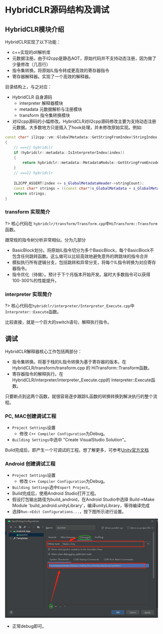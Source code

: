 # HybridCLR源码结构及调试

## HybridCLR模块介绍

HybridCLR实现了以下功能：

- c++实现的dll解析库
- 元数据注册。由于il2cpp是静态AOT，原始代码并不支持动态注册，因为做了少量修改（几百行）
- 指令集转换。将原始IL指令转成更高效的寄存器指令
- 寄存器解释器。实现了一个高效的解释器。

目录结构上，与之对应：

- HybridCLR 自身源码
  - interpreter 解释器模块
  - metadata 元数据解析与注册模块
  - transform 指令集转换模块
- 对il2cpp源码的小幅修改。HybridCLR对il2cpp源码修改主要为支持动态注册元数据。大多数地方只是插入了hook处理，并未修改原始实现。例如:

```cpp
const char* il2cpp::vm::GlobalMetadata::GetStringFromIndex(StringIndex index)
{
    // ==={{ hybridclr
    if (hybridclr::metadata::IsInterpreterIndex(index))
    {
        return hybridclr::metadata::MetadataModule::GetStringFromEncodeIndex(index);
    }
    // ===}} hybridclr

    IL2CPP_ASSERT(index <= s_GlobalMetadataHeader->stringCount);
    const char* strings = ((const char*)s_GlobalMetadata + s_GlobalMetadataHeader->stringOffset) + index;
    return strings;
}
```

### transform 实现简介

?> 核心代码在 `hybridclr/transform/Transform.cpp`中`HiTransform::Transform`函数。

跟常规的指令树分析非常相似。分为几部分

- BasicBlock划分。将原始IL指令切分为多个BasicBlock，每个BasicBlock不包含任何跳转函数。这么做可以比较高效地避免意外的跨跳块的指令合并
- 模拟执行所有逻辑分支，包括跳转和异常分支，将每个IL指令转换为对应寄存器指令。
- 指令优化（待做）。预计于下个月版本开始开发。届时大多数指令可以获得100-300%的性能提升。

### interpreter 实现简介

?> 核心代码在`hybridclr/interpreter/Interpreter_Execute.cpp`中`Interpreter::Execute`函数。

比较直接，就是一个巨大的switch语句，解释执行指令。

## 调试

HybridCLR解释器核心工作包括两部分：

- 指令集转换。将基于栈的IL指令转换为基于寄存器的版本。在 HybridCLR/transform/transform.cpp 的 HiTransform::Transform函数。
- 寄存器指令的解释执行。在 HybridCLR/interpreter/interpreter_Execute.cpp的 Interpreter::Execute函数。

只要断点到这两个函数，就很容易逐步跟踪IL函数的转换转换到解决执行的整个流程。

### PC, MAC创建调试工程

- `Project Settings`设置
  - 修改 `C++ Compiler Configuration`为Debug。
- `Building Settings`中选中 "Create VisualStudio Solution"。

Build完成后，即产生一个可调试的工程。想了解更多，可参考[Unity官方文档](https://docs.unity3d.com/2020.3/Documentation/Manual/windowsstore-debugging-il2cpp.html)

### Android 创建调试工程

- `Project Settings`设置
  - 修改 `C++ Compiler Configuration`为Debug。
- `Building Settings`选中`Export Project`。
- Build完成后，使用Android Studio打开工程。
- 假设打包输出路径为build_android，在Android Studio中选择 Build->Make Module 'build_android.unityLibrary'，编译unityLibrary，等待编译完成
- 选择`Run->Edit Configurations...`，按下图所示进行设置。

![android studio debug](/img/hybridclr/android_studio_debug.png)
- 正常debug即可。
